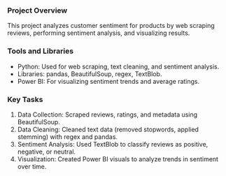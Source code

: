 ### Project Overview
This project analyzes customer sentiment for products by web scraping reviews, performing sentiment analysis, and visualizing results.

### Tools and Libraries
- Python: Used for web scraping, text cleaning, and sentiment analysis.
- Libraries: pandas, BeautifulSoup, regex, TextBlob.
- Power BI: For visualizing sentiment trends and average ratings.

### Key Tasks
1. Data Collection: Scraped reviews, ratings, and metadata using BeautifulSoup.
2. Data Cleaning: Cleaned text data (removed stopwords, applied stemming) with regex and pandas.
3. Sentiment Analysis: Used TextBlob to classify reviews as positive, negative, or neutral.
4. Visualization: Created Power BI visuals to analyze trends in sentiment over time.


